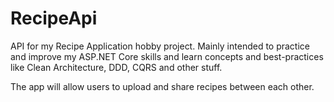 # RecipeApi

API for my Recipe Application hobby project. Mainly intended to practice and improve my ASP.NET Core skills 
and learn concepts and best-practices like Clean Architecture, DDD, CQRS and other stuff.

The app will allow users to upload and share recipes between each other.
